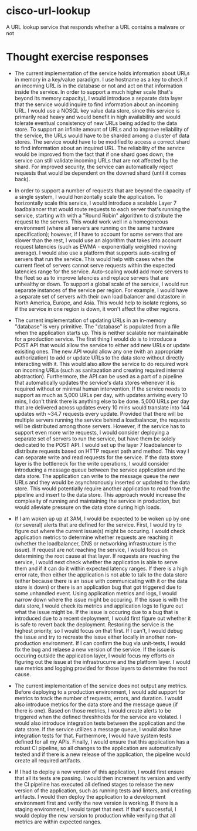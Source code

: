 # cisco-url-lookup
A URL lookup service that responds whether a URL contains a malware or not


# Thought exercise responses

* The current implementation of the service holds information about URLs in memory in a key/value paradigm. I use hostname as a key to check if an incoming URL is in the database or not and act on that information inside the service.
In order to support a much higher scale (that's beyond its memory capacity), I would introduce a separate data layer that the service would inquire to find information about an incoming URL. I would use a NOSQL key value data store, since this service is primarily read heavy and would benefit in high availability and would tolerate eventual consistency of new URLs being added to the data store.
To support an infinite amount of URLs and to improve reliability of the service, the URLs would have to be sharded among a cluster of data stores. The service would have to be modified to access a correct shard to find information about an inquired URL.
The reliability of the service would be improved from the fact that if one shard goes down, the service can still validate incoming URLs that are not affected by the shard. For improved security, the service can automatically reject requests that would be dependent on the downed shard (until it comes back).

* In order to support a number of requests that are beyond the capacity of a single system, I would horizontally scale the application. To horizontally scale this service, I would introduce a scalable Layer 7 loadbalancer that would route requests to each server that's running the service, starting with with a "Round Robin" algorithm to distribute the request to the servers. This would work well in a homegeneous environment (where all servers are running on the same hardware specification); however, if I have to account for some servers that are slower than the rest, I would use an algorithm that takes into account request latencies (such as EWMA - exponentially weighted moving average).
I would also use a platform that supports auto-scaling of servers that run the service. This would help with cases when the current fleet of servers cannot serve requests within the expected latencies range for the service. Auto-scaling would add more servers to the fleet so as to improve latencies and replace servers that are unhealthy or down.
To support a global scale of the service, I would run separate instances of the service per region. For example, I would have a separate set of servers with their own load balancer and datastore in North America, Europe, and Asia. This would help to isolate regions, so if the service in one region is down, it won't affect the other regions.

* The current implementation of updating URLs in an in-memory "database" is very primitive. The "database" is populated from a file when the application starts up. This is neither scalable nor maintainable for a production service.
The first thing I would do is to introduce a POST API that would allow the service to either add new URLs or update exisiting ones. The new API would allow any one (with an appropriate authorization) to add or update URLs to the data store without directly interacting with it. This would also allow the service to do required work on incoming URLs (such as sanitazation and creating required internal abstraction). Furthermore, the API can be used as a part of a pipeline that automatically updates the service's data stores whenever it is required without or minimal human intervention.
If the service needs to support as much as 5,000 URLs per day, with updates arriving every 10 mins, I don't think there is anything else to be done. 5,000 URLs per day that are delivered across updates every 10 mins would translate into 144 updates with ~34.7 requests every update. Provided that there will be multiple servers running the service behind a loadbalancer, the requests will be distributed among those servers. 
However, if the service has to support even more write requests, I would consider deploying a separate set of servers to run the service, but have them be solely dedicated to the POST API. I would set up the layer 7 loadbalancer to distribute requests based on HTTP request path and method. This way I can separate write and read requests for the service.
If the data store layer is the bottleneck for the write operations, I would consider introducing a message queue between the service application and the data store. The application can write to the message queue the new URLs and they would be asynchronously inserted or updated to the data store. This would potentially require another application to read from the pipeline and insert to the data store. This approach would increase the complexity of running and maintaining the service in production, but would alleviate pressure on the data store during high loads.

* If I am woken up up at 3AM, I would be expected to be woken up by one (or several) alerts that are defined for the service. First, I would try to figure out where the current issue(s) might be occuring. I would check application metrics to determine whether requests are reaching it (whether the loadbalancer, DNS or networking infrastructure is the issue). If request are not reaching the service, I would focus on determining the root cause at that layer.
If requests are reaching the service, I would next check whether the application is able to serve them and if it can do it within expected latency ranges. If there is a high error rate, then either the application is not able to talk to the data store (either because there is an issue with communicating with it or the data store is down) or there is an application bug that got triggered due to some unhandled event. Using application metrics and logs, I would narrow down where the issue might be occuring. If the issue is with the data store, I would check its metrics and application logs to figure out what the issue might be.
If the issue is occuring due to a bug that is introduced due to a recent deployment, I would first figure out whether it is safe to revert back the deployment. Restoring the service is the highest priority, so I would focus on that first. If I can't, I would debug the issue and try to recreate the issue either locally in another non-production environment. If I can confirm the bug via unit-tests, I would fix the bug and relaese a new version of the service. 
If the issue is occuring outside the application layer, I would focus my efforts on figuring out the issue at the infrastrucurre and the platform layer. I would use metrics and logging provided for those layers to determine the root cause.

* The current implementation of the service does not output any metrics. Before deploying to a production environment, I would add support for metrics to track the number of requests, errors, and duration. I would also introduce metrics for the data store and the message queue (if there is one). Based on those metrics, I would create alerts to be triggered when the defined threshholds for the service are violated.
I would also introduce integration tests between the application and the data store. If the service utilizes a message queue, I would also have integration tests for that. Furthermore, I would have system tests defined for all my APIs.
Finally, I would ensure that this application has a robust CI pipeline, so all changes to the application are automatically tested and if there is a new release of the application, the pipeline would create all required artifacts.

* If I had to deploy a new version of this application, I would first ensure that all its tests are passing. I would then increment its version and verify the CI pipeline has executed all defined stages to release the new version of the application, such as running tests and linters, and creating artifacts. I would then deploy the application to a development environment first and verify the new version is working. If there is a staging environment, I would target that next. If that's successful, I would deploy the new version to production while verifying that all metrics are within expected ranges.
